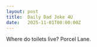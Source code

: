 ```yaml
---
layout: post
title:  Daily Dad Joke 4U
date:   2025-11-01T00:00:00Z
---
```

Where do toilets live? Porcel Lane.
